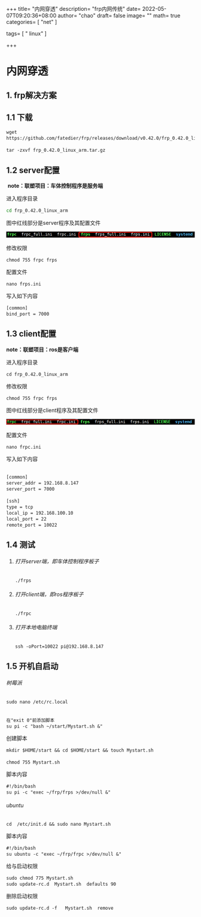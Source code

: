 +++
title= "内网穿透"
description= "frp内网传统"
date= 2022-05-07T09:20:36+08:00
author= "chao"
draft= false
image= "" 
math= true
categories= [
    "net"
]

tags=  [
    " linux"
]

+++

# 内网穿透

## 1. frp解决方案

## 1.1 下载

~~~shell
wget https://github.com/fatedier/frp/releases/download/v0.42.0/frp_0.42.0_linux_arm.tar.gz

tar -zxvf frp_0.42.0_linux_arm.tar.gz
~~~

## 1.2 server配置

​	  **note：联塑项目：车体控制程序是服务端**



进入程序目录

~~~bash
cd frp_0.42.0_linux_arm
~~~

图中红线部分是server程序及其配置文件

![image-20220507113956923](images/image-20220507113956923.png)

修改权限

~~~
chmod 755 frpc frps
~~~



配置文件

~~~shell
nano frps.ini
~~~
写入如下内容
~~~shell
[common]
bind_port = 7000
~~~

## 1.3 client配置

**note：联塑项目：ros是客户端**

进入程序目录

~~~shell
cd frp_0.42.0_linux_arm
~~~
修改权限

~~~
chmod 755 frpc frps
~~~


图中红线部分是client程序及其配置文件

![image-20220507120906768](images/image-20220507120906768.png)

配置文件

~~~shell
nano frpc.ini
~~~

写入如下内容

~~~shell

[common]
server_addr = 192.168.8.147
server_port = 7000

[ssh]
type = tcp
local_ip = 192.168.100.10
local_port = 22
remote_port = 10022
~~~

## 1.4 测试

1. ###### 打开server端，即车体控制程序板子

   ~~~shell
   ./frps
   ~~~

2. ###### 打开client端，即ros程序板子

   ~~~shell
   ./frpc
   ~~~

3. ###### 打开本地电脑终端

   ~~~shell
   ssh -oPort=10022 pi@192.168.8.147
   ~~~
   

## 1.5 开机自启动



###### 树莓派

~~~
sudo nano /etc/rc.local


在"exit 0"前添加脚本
su pi -c "bash ~/start/Mystart.sh &"

~~~

创建脚本

~~~
mkdir $HOME/start && cd $HOME/start && touch Mystart.sh

chmod 755 Mystart.sh
~~~



脚本内容

~~~shell
#!/bin/bash
su pi -c "exec ~/frp/frps >/dev/null &"
~~~

###### ubuntu

~~~shell
cd  /etc/init.d && sudo nano Mystart.sh
~~~
脚本内容
~~~shell
#!/bin/bash
su ubuntu -c "exec ~/frp/frpc >/dev/null &"
~~~
给与启动权限
~~~shell
sudo chmod 775 Mystart.sh
sudo update-rc.d  Mystart.sh  defaults 90
~~~
删除启动权限
~~~
sudo update-rc.d -f   Mystart.sh  remove
~~~

